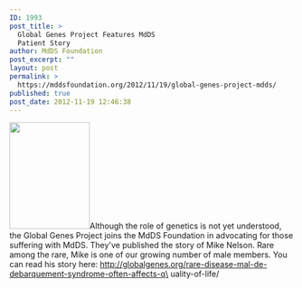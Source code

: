 ```yaml
---
ID: 1993
post_title: >
  Global Genes Project Features MdDS
  Patient Story
author: MdDS Foundation
post_excerpt: ""
layout: post
permalink: >
  https://mddsfoundation.org/2012/11/19/global-genes-project-mdds/
published: true
post_date: 2012-11-19 12:46:38
---
```

<a href="http://globalgenes.org/rare-disease-mal-de-debarquement-syndrome-often-affects-quality-of-life/"><img class="alignleft" title="Global Genes Project &amp; Mike Nelson" src="http://globalgenes.org/wp-content/uploads/2012/11/mal_de_debarquement_bracelet_recipient-225x300.jpg" alt="" width="142" height="189" /></a>Although the role of genetics is not yet understood, the Global Genes Project joins the MdDS Foundation in advocating for those suffering with MdDS. They've published the story of Mike Nelson. Rare among the rare, Mike is one of our growing number of male members. You can read his story here:
<a href="http://globalgenes.org/rare-disease-mal-de-debarquement-syndrome-often-affects-quality-of-life/" target="_blank" rel="noopener">http://globalgenes.org/rare-disease-mal-de-debarquement-syndrome-often-affects-q\
uality-of-life/</a>
